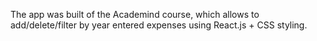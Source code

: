 The app was built of the Academind course, which allows to add/delete/filter by year entered expenses using React.js + CSS styling.  
